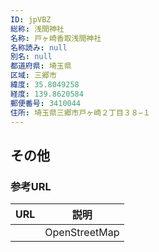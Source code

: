 ```yaml
---
ID: jpVBZ
総称: 浅間神社
名称: 戸ヶ崎香取浅間神社
名称読み: null
別名: null
都道府県: 埼玉県
区域: 三郷市
緯度: 35.8049258
経度: 139.8620584
郵便番号: 3410044
住所: 埼玉県三郷市戸ヶ崎２丁目３８−１
---
```


## その他

### 参考URL

| URL | 説明          |
| --- | ------------- |
|     | OpenStreetMap |
